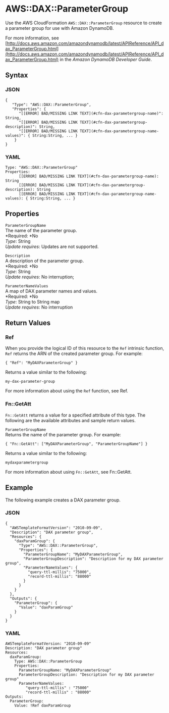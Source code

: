 # AWS::DAX::ParameterGroup<a name="aws-resource-dax-parametergroup"></a>

Use the AWS CloudFormation `AWS::DAX::ParameterGroup` resource to create a parameter group for use with Amazon DynamoDB\.

For more information, see [http://docs.aws.amazon.com/amazondynamodb/latest/APIReference/API_dax_ParameterGroup.html](http://docs.aws.amazon.com/amazondynamodb/latest/APIReference/API_dax_ParameterGroup.html) in the *Amazon DynamoDB Developer Guide*\.

## Syntax<a name="aws-resource-dax-parametergroup-syntax"></a>

### JSON<a name="aws-resource-dax-parametergroup-syntax.json"></a>

```
{
   "Type": "AWS::DAX::ParameterGroup",
   "Properties": {
      "[[ERROR] BAD/MISSING LINK TEXT](#cfn-dax-parametergroup-name)": String,
      "[[ERROR] BAD/MISSING LINK TEXT](#cfn-dax-parametergroup-description)": String,
      "[[ERROR] BAD/MISSING LINK TEXT](#cfn-dax-parametergroup-name-values)": { String:String, ... }
    }
}
```

### YAML<a name="aws-resource-dax-parametergroup-syntax.yaml"></a>

```
Type: "AWS::DAX::ParameterGroup"
Properties:
      [[ERROR] BAD/MISSING LINK TEXT](#cfn-dax-parametergroup-name): String
      [[ERROR] BAD/MISSING LINK TEXT](#cfn-dax-parametergroup-description): String
      [[ERROR] BAD/MISSING LINK TEXT](#cfn-dax-parametergroup-name-values): { String:String, ... }
```

## Properties<a name="aws-resource-dax-parametergroup-properties"></a>

`ParameterGroupName`  
The name of the parameter group\.  
*Required: *No  
*Type*: String  
*Update requires*: Updates are not supported\.

`Description`  
A description of the parameter group\.   
*Required: *No  
*Type*: String  
*Update requires*: No interruption;

`ParameterNameValues`  
A map of DAX parameter names and values\.  
*Required: *No  
*Type*: String to String map  
*Update requires*: No interruption

## Return Values<a name="aws-resource-dax-parametergroup-returnvalues"></a>

### Ref<a name="w3ab2c21c10d294c11b2"></a>

When you provide the logical ID of this resource to the `Ref` intrinsic function, `Ref` returns the ARN of the created parameter group\. For example:

```
{ "Ref": "MyDAXParameterGroup" }
```

Returns a value similar to the following:

```
my-dax-parameter-group
```

For more information about using the `Ref` function, see Ref\.

### Fn::GetAtt<a name="w3ab2c21c10d294c11b4"></a>

`Fn::GetAtt` returns a value for a specified attribute of this type\. The following are the available attributes and sample return values\.

`ParameterGroupName`  
Returns the name of the parameter group\. For example:  

```
{ "Fn::GetAtt": ["MyDAXParameterGroup", "ParameterGroupName"] }
```
Returns a value similar to the following:  

```
mydaxparametergroup
```

For more information about using `Fn::GetAtt`, see Fn::GetAtt\.

## Example<a name="aws-resource-dax-parametergroup-examples"></a>

The following example creates a DAX parameter group\.

### JSON<a name="aws-resource-dax-parametergroup-example.json"></a>

```
{
  "AWSTemplateFormatVersion": "2010-09-09",
  "Description": "DAX parameter group",
  "Resources": {
    "daxParamGroup": {
      "Type": "AWS::DAX::ParameterGroup",
      "Properties": {
        "ParameterGroupName": "MyDAXParameterGroup",
        "ParameterGroupDescription": "Description for my DAX parameter group",
        "ParameterNameValues": {
          "query-ttl-millis": "75000",
          "record-ttl-millis": "88000"
        }
      }
    }
  },
  "Outputs": {
    "ParameterGroup": {
      "Value": "daxParamGroup"
    }
  }
}
```

### YAML<a name="aws-resource-dax-cluster-parametergroup.yaml"></a>

```
AWSTemplateFormatVersion: "2010-09-09"
Description: "DAX parameter group"
Resources:
  daxParamGroup:
    Type: AWS::DAX::ParameterGroup
    Properties:
      ParameterGroupName: "MyDAXParameterGroup" 
      ParameterGroupDescription: "Description for my DAX parameter group" 
      ParameterNameValues:
         "query-ttl-millis" : "75000"
         "record-ttl-millis" : "88000"
Outputs:
  ParameterGroup:
    Value: !Ref daxParamGroup
```